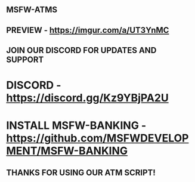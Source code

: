 ## MSFW-ATMS

## PREVIEW - https://imgur.com/a/UT3YnMC

## JOIN OUR DISCORD FOR UPDATES AND SUPPORT
# DISCORD - https://discord.gg/Kz9YBjPA2U

# INSTALL MSFW-BANKING - https://github.com/MSFWDEVELOPMENT/MSFW-BANKING

## THANKS FOR USING OUR ATM SCRIPT!